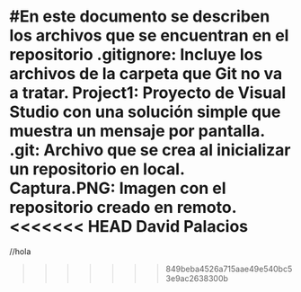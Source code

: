 #En este documento se describen los archivos que se encuentran en el repositorio
.gitignore: Incluye los archivos de la carpeta que Git no va a tratar.
Project1: Proyecto de Visual Studio con una solución simple que muestra un mensaje por pantalla.
.git: Archivo que se crea al inicializar un repositorio en local.
Captura.PNG: Imagen con el repositorio creado en remoto.
<<<<<<< HEAD
David Palacios
=======
//hola
>>>>>>> 849beba4526a715aae49e540bc53e9ac2638300b
